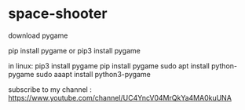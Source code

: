 # space-shooter

download pygame 

pip install pygame or pip3 install pygame



in linux:
pip3 install pygame
pip install pygame
sudo apt install python-pygame
sudo aaapt install python3-pygame

subscribe to  my channel : 
https://www.youtube.com/channel/UC4YncV04MrQkYa4MA0kuUNA
